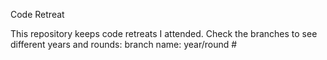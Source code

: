 Code Retreat

This repository keeps code retreats I attended.
Check the branches to see different years and rounds:
branch name: year/round #
